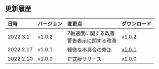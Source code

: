 ## 更新履歴

<table>
<thead>
<tr>
<th align="left">日時</th>
<th align="left">バージョン</th>
<th align="left">変更点</th>
<th align="left">ダウンロード</th>
</tr>
</thead>
<tbody>

<tr>
<td align="left">2022.3.1</td>
<td align="left">v1.0.2</td>
<td align="left">Z軸速度に関する改善<br>警告表示に関する改善</td>
<td align="left"><a href="https://download.smartdiys.com/smartplasma/archive/SmartPlasma_v1.0.2.plupd">v1.0.2</a></td>
</tr>

<tr>
<td align="left">2022.2.17</td>
<td align="left">v1.0.1</td>
<td align="left">軽微な不具合の修正</td>
<td align="left"><a href="https://download.smartdiys.com/smartplasma/archive/SmartPlasma_v1.0.1.plupd">v1.0.1</a></td>
</tr>

<tr>
<td align="left">2022.2.10</td>
<td align="left">v1.0.0</td>
<td align="left">正式版リリース</td>
<td align="left"><a href="https://download.smartdiys.com/smartplasma/archive/SmartPlasma_v1.0.0.plupd">v1.0.0</a></td>
</tr>

</tbody></table>
